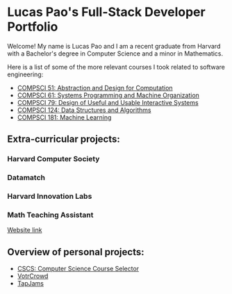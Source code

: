 # Lucas Pao's Full-Stack Developer Portfolio

Welcome! My name is Lucas Pao and I am a recent graduate from Harvard with a Bachelor's degree in Computer Science and a minor in Mathematics.

Here is a list of some of the more relevant courses I took related to software engineering:
* [COMPSCI 51: Abstraction and Design for Computation](https://harvard-ml-courses.github.io/cs181-web-2022/)
* [COMPSCI 61: Systems Programming and Machine Organization](https://cs61.seas.harvard.edu/site/)
* [COMPSCI 79: Design of Useful and Usable Interactive Systems](https://glassmanlab.seas.harvard.edu/cs179.html)
* [COMPSCI 124: Data Structures and Algorithms](https://groups.seas.harvard.edu/courses/cs124/cs124.html)
* [COMPSCI 181: Machine Learning](https://harvard-ml-courses.github.io/cs181-web/)

## Extra-curricular projects:

### Harvard Computer Society
### Datamatch
### Harvard Innovation Labs
### Math Teaching Assistant


[Website link](https://lucaspingpao.github.io/)

## Overview of personal projects:

* [CSCS: Computer Science Course Selector](https://lucaspingpao.github.io/#/projects/cssquared)
* [VotrCrowd](https://lucaspingpao.github.io/#/projects/votrcrowd)
* [TapJams](https://lucaspingpao.github.io/#/projects/polysymph)
